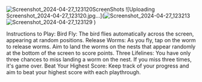 ![Screenshot_2024-04-27_123120](https://github.com/ThisaraJayas/BirdGame-MAD-Project/assets/124505409/a7a678fc-1e06-4f8c-80ca-ad7adb2e02a1)ScreenShots
![Uploading Screenshot_2024-04-27_123120.jpg…](![Screenshot_2024-04-27_123213](https://github.com/ThisaraJayas/BirdGame-MAD-Project/assets/124505409/934efc7a-7c92-4f9f-b703-79269841bf5a)
![Screenshot_2024-04-27_123129](https://github.com/ThisaraJayas/BirdGame-MAD-Project/assets/124505409/ac4cabb2-4495-42e0-95ad-34086626442d)
)

Instructions to Play: 
Bird Fly: The bird flies automatically across the screen, appearing at random positions.
Release Worms: As you fly, tap on the worm to release worms. Aim to land the worms on the nests that appear randomly at the bottom of the screen to score points.
Three Lifelines: You have only three chances to miss landing a worm on the nest. If you miss three times, it's game over.
Beat Your Highest Score: Keep track of your progress and aim to beat your highest score with each playthrough.
